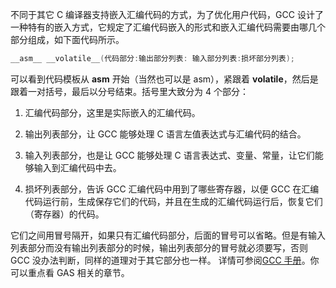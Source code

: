 不同于其它 C 编译器支持嵌入汇编代码的方式，为了优化用户代码，GCC 设计了一种特有的嵌入方式，它规定了汇编代码嵌入的形式和嵌入汇编代码需要由哪几个部分组成，如下面代码所示。
```c
__asm__ __volatile__(代码部分:输出部分列表: 输入部分列表:损坏部分列表);
```
可以看到代码模板从 __asm__ 开始（当然也可以是 asm），紧跟着 __volatile__，然后是跟着一对括号，最后以分号结束。括号里大致分为 4 个部分：
1. 汇编代码部分，这里是实际嵌入的汇编代码。

2. 输出列表部分，让 GCC 能够处理 C 语言左值表达式与汇编代码的结合。

3. 输入列表部分，也是让 GCC 能够处理 C 语言表达式、变量、常量，让它们能够输入到汇编代码中去。

4. 损坏列表部分，告诉 GCC 汇编代码中用到了哪些寄存器，以便 GCC 在汇编代码运行前，生成保存它们的代码，并且在生成的汇编代码运行后，恢复它们（寄存器）的代码。

它们之间用冒号隔开，如果只有汇编代码部分，后面的冒号可以省略。但是有输入列表部分而没有输出列表部分的时候，输出列表部分的冒号就必须要写，否则 GCC 没办法判断，同样的道理对于其它部分也一样。
详情可参阅[GCC 手册](https://www.gnu.org/manual/manual.html)。你可以重点看 GAS 相关的章节。